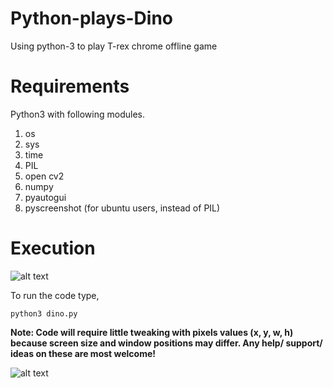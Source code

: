 # Python-plays-Dino
Using python-3 to play T-rex chrome offline game


# Requirements

Python3 with following modules. 

1. os
2. sys
3. time
4. PIL 
5. open cv2
6. numpy
7. pyautogui
8. pyscreenshot (for ubuntu users, instead of PIL)


# Execution

![alt text](https://github.com/shubham99bisht/Python-plays-Dino/blob/master/src/dino_gif.gif)

To run the code type, 

`python3 dino.py`

**Note: Code will require little tweaking with pixels values (x, y, w, h) because screen size and window positions may differ. Any help/ support/ ideas on these are most welcome!**

![alt text](https://github.com/shubham99bisht/Python-plays-Dino/blob/master/src/rectangle.png)
